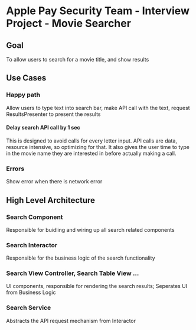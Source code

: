 #  Apple Pay Security Team - Interview Project - Movie Searcher

## Goal
To allow users to search for a movie title, and show results

## Use Cases

### Happy path
Allow users to type text into search bar, make API call with the text, request ResultsPresenter to present the results

#### Delay search API call by 1 sec
This is designed to avoid calls for every letter input. API calls are data, resource intensive, so optimizing for that. It also gives the user time to type in the movie name they are interested in before actually making a call.  

### Errors
Show error when there is network error

## High Level Architecture

### Search Component
Responsible for buidling and wiring up all search related components

### Search Interactor
Responsible for the business logic of the search functionality 

### Search View Controller, Search Table View ...
UI components, responsible for rendering the search results; Seperates UI from Business Logic 

### Search Service 
Abstracts the API request mechanism from Interactor
